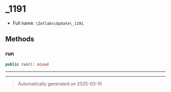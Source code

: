 
# _1191





* Full name: `\Zotlabs\Update\_1191`




## Methods


### run



```php
public run(): mixed
```












***


***
> Automatically generated on 2025-03-15
